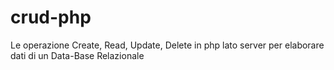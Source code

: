 # crud-php

Le operazione Create, Read, Update, Delete in php lato server per elaborare dati di un Data-Base Relazionale
